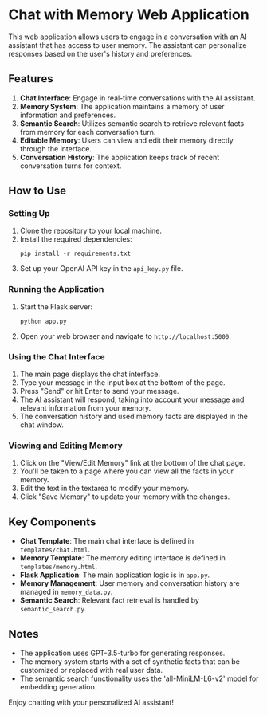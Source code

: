 # Chat with Memory Web Application

This web application allows users to engage in a conversation with an AI assistant that has access to user memory. The assistant can personalize responses based on the user's history and preferences.

## Features

1. **Chat Interface**: Engage in real-time conversations with the AI assistant.
2. **Memory System**: The application maintains a memory of user information and preferences.
3. **Semantic Search**: Utilizes semantic search to retrieve relevant facts from memory for each conversation turn.
4. **Editable Memory**: Users can view and edit their memory directly through the interface.
5. **Conversation History**: The application keeps track of recent conversation turns for context.

## How to Use

### Setting Up

1. Clone the repository to your local machine.
2. Install the required dependencies:
   ```
   pip install -r requirements.txt
   ```
3. Set up your OpenAI API key in the `api_key.py` file.

### Running the Application

1. Start the Flask server:
   ```
   python app.py
   ```
2. Open your web browser and navigate to `http://localhost:5000`.

### Using the Chat Interface

1. The main page displays the chat interface.
2. Type your message in the input box at the bottom of the page.
3. Press "Send" or hit Enter to send your message.
4. The AI assistant will respond, taking into account your message and relevant information from your memory.
5. The conversation history and used memory facts are displayed in the chat window.

### Viewing and Editing Memory

1. Click on the "View/Edit Memory" link at the bottom of the chat page.
2. You'll be taken to a page where you can view all the facts in your memory.
3. Edit the text in the textarea to modify your memory.
4. Click "Save Memory" to update your memory with the changes.

## Key Components

- **Chat Template**: The main chat interface is defined in `templates/chat.html`.
- **Memory Template**: The memory editing interface is defined in `templates/memory.html`.
- **Flask Application**: The main application logic is in `app.py`.
- **Memory Management**: User memory and conversation history are managed in `memory_data.py`.
- **Semantic Search**: Relevant fact retrieval is handled by `semantic_search.py`.

## Notes

- The application uses GPT-3.5-turbo for generating responses.
- The memory system starts with a set of synthetic facts that can be customized or replaced with real user data.
- The semantic search functionality uses the 'all-MiniLM-L6-v2' model for embedding generation.

Enjoy chatting with your personalized AI assistant!

